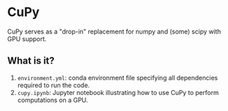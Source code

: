 # CuPy

CuPy serves as a "drop-in" replacement for numpy and (some) scipy with GPU support.


## What is it?

1. `environment.yml`: conda environment file specifying all dependencies
   required to run the code.
1. `cupy.ipynb`: Jupyter notebook illustrating how to use CuPy to perform
   computations on a GPU.
